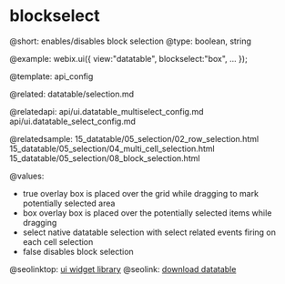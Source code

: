 blockselect
=============


@short: enables/disables block selection
@type: boolean, string

@example:
webix.ui({
	view:"datatable",
	blockselect:"box",
	...
});

@template:	api_config

@related:
	datatable/selection.md

@relatedapi:
	api/ui.datatable_multiselect_config.md
	api/ui.datatable_select_config.md

@relatedsample:
	15_datatable/05_selection/02_row_selection.html
	15_datatable/05_selection/04_multi_cell_selection.html
	15_datatable/05_selection/08_block_selection.html

@values: 

- true		overlay box is placed over the grid while dragging to mark potentially selected area
- box	overlay box is placed over the potentially selected items while dragging
- select	native datatable selection with select related events firing on each cell selection
- false		disables block selection





@seolinktop: [ui widget library](https://webix.com)
@seolink: [download datatable](https://webix.com/widget/datatable/)